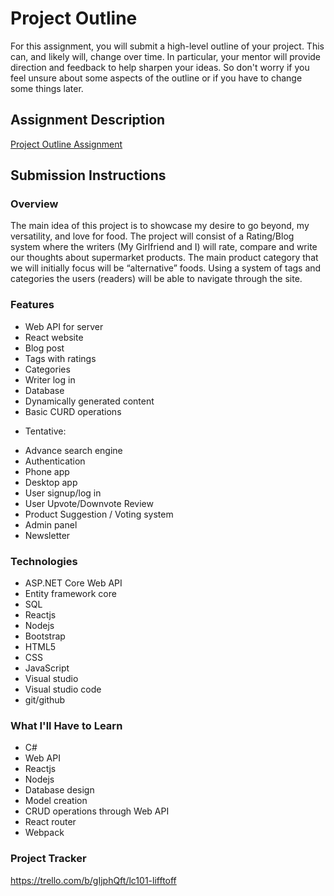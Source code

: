 # Project Outline
For this assignment, you will submit a high-level outline of your project. This can, and likely will, change over time. In particular, your mentor will provide direction and feedback to help sharpen your ideas. So don't worry if you feel unsure about some aspects of the outline or if you have to change some things later.

## Assignment Description
[Project Outline Assignment](https://education.launchcode.org/liftoff/modules/assignments/project-outline)

## Submission Instructions

### Overview

The main idea of this project is to showcase my desire to go beyond, my versatility, and love for food.
The project will consist of a Rating/Blog system where the writers (My Girlfriend and I) will rate, compare and write our thoughts about supermarket products. The main product category that we will initially focus will be “alternative” foods. Using a system of tags and categories the users (readers) will be able to navigate through the site.

### Features
* Web API for server
* React website
* Blog post
* Tags with ratings
* Categories
* Writer log in
* Database
* Dynamically generated content
* Basic CURD operations
- Tentative:
* Advance search engine
* Authentication
* Phone app
* Desktop app
* User signup/log in
* User Upvote/Downvote Review
* Product Suggestion / Voting system
* Admin panel
* Newsletter 

### Technologies

* ASP.NET Core Web API
* Entity framework core
* SQL
* Reactjs
* Nodejs
* Bootstrap
* HTML5
* CSS
* JavaScript
* Visual studio
* Visual studio code
* git/github


### What I'll Have to Learn

* C#
* Web API
* Reactjs
* Nodejs
* Database design
* Model creation
* CRUD operations through Web API
* React router
* Webpack

### Project Tracker

https://trello.com/b/gIjphQft/lc101-lifftoff

